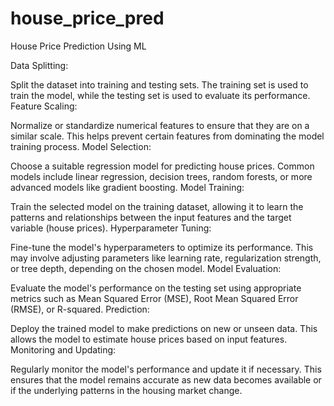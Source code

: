 # house_price_pred
House Price Prediction Using ML

Data Splitting:

Split the dataset into training and testing sets. The training set is used to train the model, while the testing set is used to evaluate its performance.
Feature Scaling:

Normalize or standardize numerical features to ensure that they are on a similar scale. This helps prevent certain features from dominating the model training process.
Model Selection:

Choose a suitable regression model for predicting house prices. Common models include linear regression, decision trees, random forests, or more advanced models like gradient boosting.
Model Training:

Train the selected model on the training dataset, allowing it to learn the patterns and relationships between the input features and the target variable (house prices).
Hyperparameter Tuning:

Fine-tune the model's hyperparameters to optimize its performance. This may involve adjusting parameters like learning rate, regularization strength, or tree depth, depending on the chosen model.
Model Evaluation:

Evaluate the model's performance on the testing set using appropriate metrics such as Mean Squared Error (MSE), Root Mean Squared Error (RMSE), or R-squared.
Prediction:

Deploy the trained model to make predictions on new or unseen data. This allows the model to estimate house prices based on input features.
Monitoring and Updating:

Regularly monitor the model's performance and update it if necessary. This ensures that the model remains accurate as new data becomes available or if the underlying patterns in the housing market change.
